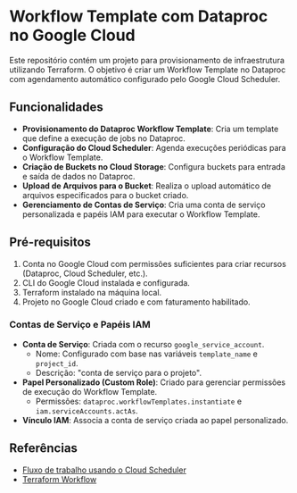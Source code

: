 # Workflow Template com Dataproc no Google Cloud

Este repositório contém um projeto para provisionamento de infraestrutura utilizando Terraform. O objetivo é criar um Workflow Template no Dataproc com agendamento automático configurado pelo Google Cloud Scheduler.

## Funcionalidades

- **Provisionamento do Dataproc Workflow Template**: Cria um template que define a execução de jobs no Dataproc.
- **Configuração do Cloud Scheduler**: Agenda execuções periódicas para o Workflow Template.
- **Criação de Buckets no Cloud Storage**: Configura buckets para entrada e saída de dados no Dataproc.
- **Upload de Arquivos para o Bucket**: Realiza o upload automático de arquivos especificados para o bucket criado.
- **Gerenciamento de Contas de Serviço**: Cria uma conta de serviço personalizada e papéis IAM para executar o Workflow Template.

## Pré-requisitos

1. Conta no Google Cloud com permissões suficientes para criar recursos (Dataproc, Cloud Scheduler, etc.).
2. CLI do Google Cloud instalada e configurada.
3. Terraform instalado na máquina local.
4. Projeto no Google Cloud criado e com faturamento habilitado.

### Contas de Serviço e Papéis IAM

- **Conta de Serviço**: Criada com o recurso `google_service_account`.
  - Nome: Configurado com base nas variáveis `template_name` e `project_id`.
  - Descrição: "conta de serviço para o projeto".
- **Papel Personalizado (Custom Role)**: Criado para gerenciar permissões de execução do Workflow Template.
  - Permissões: `dataproc.workflowTemplates.instantiate` e `iam.serviceAccounts.actAs`.
- **Vínculo IAM**: Associa a conta de serviço criada ao papel personalizado.


## Referências

- [Fluxo de trabalho usando o Cloud Scheduler](https://cloud.google.com/dataproc/docs/tutorials/workflow-scheduler?hl=pt-br)
- [Terraform Workflow](https://registry.terraform.io/providers/hashicorp/google/latest/docs/resources/dataproc_workflow_template)